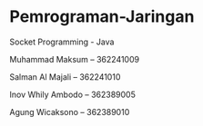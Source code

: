 # Pemrograman-Jaringan

Socket Programming - Java

Muhammad Maksum 	– 362241009

Salman Al Majali 	– 362241010

Inov Whily Ambodo 	– 362389005

Agung Wicaksono 	– 362389010

